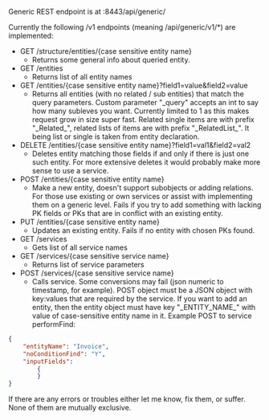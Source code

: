 Generic REST endpoint is at :8443/api/generic/

Currently the following /v1 endpoints (meaning /api/generic/v1/*) are implemented:
* GET /structure/entities/{case sensitive entity name}
    * Returns some general info about queried entity.
* GET /entities
    * Returns list of all entity names
* GET /entities/{case sensitive entity name}?field1=value&field2=value
    * Returns all entities (with no related / sub entities) that match the query parameters. Custom parameter "_query" accepts an int to say how many subleves you want. Currently limited to 1 as this makes request grow in size super fast. Related single items are with prefix "_Related\_", related lists of items are with prefix "_RelatedList\_". It being list or single is taken from entity declaration.
* DELETE /entities/{case sensitive entity name}?field1=val1&field2=val2
    * Deletes entity matching those fields if and only if there is just one such entity. For more extensive deletes it would probably make more sense to use a service.
* POST /entities/{case sensitive entity name}
    * Make a new entity, doesn't support subobjects or adding relations. For those use existing or own services or assist with implementing them on a generic level.
    Fails if you try to add something with lacking PK fields or PKs that are in conflict with an existing entity.
* PUT /entities/{case sensitive entity name}
    * Updates an existing entity. Fails if no entity with chosen PKs found.
* GET /services
    * Gets list of all service names
* GET /services/{case sensitive service name}
    * Returns list of service parameters
* POST /services/{case sensitive service name}
    * Calls service. Some conversions may fail (json numeric to timestamp, for example). POST object must be a JSON object with key:values that are required by the service. If you want to add an entity, then the entity object must have key "_ENTITY_NAME\_" with value of case-sensitive entity name in it.
    Example POST to service performFind:
```json 
{
    "entityName": "Invoice",
    "noConditionFind": "Y",
    "inputFields": 
        {
        }
}
```

If there are any errors or troubles either let me know, fix them, or suffer. None of them are mutually exclusive.